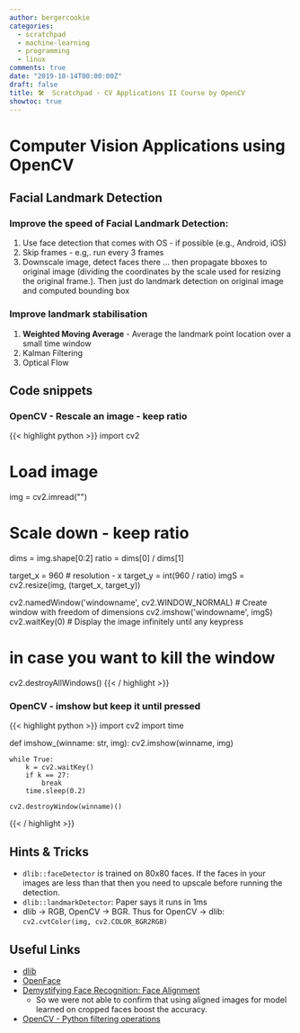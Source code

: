```yaml
---
author: bergercookie
categories:
  - scratchpad
  - machine-learning
  - programming
  - linux
comments: true
date: "2019-10-14T00:00:00Z"
draft: false
title: 🛠️  Scratchpad - CV Applications II Course by OpenCV
showtoc: true
---
```


# Computer Vision Applications using OpenCV

## Facial Landmark Detection

### Improve the speed of Facial Landmark Detection:

1. Use face detection that comes with OS - if possible (e.g., Android, iOS)
2. Skip frames - e.g,. run every 3 frames
3. Downscale image, detect faces there ... then propagate bboxes to original image
   (dividing the coordinates by the scale used for resizing the original frame.). Then just do landmark detection on
   original image and computed bounding box

### Improve landmark stabilisation

1. **Weighted Moving Average** - Average the landmark point location over a small time window
2. Kalman Filtering
3. Optical Flow

## Code snippets

### OpenCV - Rescale an image - keep ratio

{{< highlight python >}}
import cv2

# Load image

img = cv2.imread("<path-to-img>")

# Scale down - keep ratio

dims = img.shape[0:2]
ratio = dims[0] / dims[1]

target_x = 960 # resolution - x
target_y = int(960 / ratio)
imgS = cv2.resize(img, (target_x, target_y))

cv2.namedWindow('windowname', cv2.WINDOW_NORMAL) # Create window with freedom of dimensions
cv2.imshow('windowname', imgS)
cv2.waitKey(0) # Display the image infinitely until any keypress

# in case you want to kill the window

cv2.destroyAllWindows()
{{< / highlight >}}

### OpenCV - imshow but keep it until <ESC> pressed

{{< highlight python >}}
import cv2
import time

def imshow\_(winname: str, img):
cv2.imshow(winname, img)

    while True:
        k = cv2.waitKey()
        if k == 27:
            break
        time.sleep(0.2)

    cv2.destroyWindow(winname)()

{{< / highlight >}}

## Hints & Tricks

- `dlib::faceDetector` is trained on 80x80 faces. If the faces in your images
  are less than that then you need to upscale before running the detection.
- `dlib::landmarkDetector`: Paper says it runs in 1ms
- dlib -> RGB, OpenCV -> BGR. Thus for OpenCV -> dlib: `cv2.cvtColor(img, cv2.COLOR_BGR2RGB)`

## Useful Links

- [dlib]( http://dlib.net/ )
- [OpenFace](https://github.com/cmusatyalab/openface)
- [Demystifying Face Recognition: Face Alignment](https://melgor.github.io/blcv.github.io/static/2017/12/28/demystifying-face-recognition-iii-face-preprocessing)
  - So we were not able to confirm that using aligned images for model learned on cropped faces boost the accuracy.
- [OpenCV - Python filtering operations](https://docs.opencv.org/master/d4/d13/tutorial_py_filtering.html)
